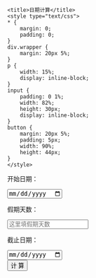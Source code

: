 <html>
<head>

	<title>日期计算</title>
	<style type="text/css">
	* {
		margin: 0;
		padding: 0;
	}
	div.wrapper {
		margin: 20px 5%;
	}
	p {
		width: 15%;
		display: inline-block;
	}
	input {
		padding: 0 1%;
		width: 82%;
		height: 30px;
		display: inline-block;
	}
	button {
		margin: 20px 5%;
		padding: 5px;
		width: 90%;
		height: 44px;
	}
	</style>
</head>
<body>

<div class="wrapper"><p>开始日期：</p><input id="begin-date-input" type="date" placeholder="格式：2018-08-09" /></div>
<div class="wrapper"><p>假期天数：</p><input id="calculate-days" type="number" placeholder="这里填假期天数" /></div>
<div class="wrapper"><p>截止日期：</p><input id="end-date-input" type="date" placeholder="格式：2018-08-09"  ></div>
<button onclick="onClickCalculateButton()">计   算</button>

<script type="text/javascript">

	var beginDateInput = document.getElementById('begin-date-input');
	var calclulateDays = document.getElementById('calculate-days');
	var endDateInput = document.getElementById("end-date-input");
	
	window.onload = function () {
	
	}
	
	function onClickCalculateButton () {
		var beginValue = beginDateInput.value;
		var daysValue = calclulateDays.value;
		var endValue = endDateInput.value;
	
		if (beginValue && daysValue && endValue) 
		{
			alert("只能任意输入两个值");
		} 
		else if (beginValue && daysValue && !endValue) 
		{
			var bd = new Date(beginValue);
			var d = daysValue - 1;
			var s = bd.getTime() + 1000*60*60*24*d;
			var ed = new Date(s);
			endDateInput.value = getFormatDate(ed);
		}
		else if (beginValue && !daysValue && endValue) 
		{
			calclulateDays.value = getDateDiff(beginValue, endValue);
		} 
		else if (!beginValue && daysValue && endValue) 
		{
			var bd = new Date(endValue);
			var d = daysValue - 1;
			var s = bd.getTime() + 1000*60*60*24*-d;
			var ed = new Date(s);
			beginDateInput.value = getFormatDate(ed);
		} 
		else 
		{
			alert("任意输入两个值");
		}
	}
	
	function getFormatDate(date) {
		if (!date) date = new Date();
	    var seperator1 = "-";
	    var year = date.getFullYear();
	    var month = date.getMonth() + 1;
	    var strDate = date.getDate();
	    if (month >= 1 && month <= 9) {
	        month = "0" + month;
	    }
	    if (strDate >= 0 && strDate <= 9) {
	        strDate = "0" + strDate;
	    }
	    var currentdate = year + seperator1 + month + seperator1 + strDate;
	    return currentdate;
	}
	
	 function getDateDiff(sDate1, sDate2) {
	   var aDate, oDate1, oDate2, iDays;
	   aDate = sDate1.split("-");
	   oDate1 = new  Date(aDate[1] + '-' + aDate[2] + '-' + aDate[0]);
	   aDate = sDate2.split("-"); 
	   oDate2 = new Date(aDate[1] + '-' + aDate[2] + '-' + aDate[0]);
	   iDays = parseInt(Math.abs(oDate1  -  oDate2)  /  1000  /  60  /  60  /24); 
	   return iDays + 1;
	}
</script>

</body>
</html>